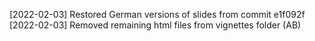 [2022-02-03] Restored German versions of slides from commit e1f092f
[2022-02-03] Removed remaining html files from vignettes folder (AB)
